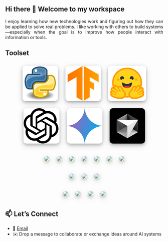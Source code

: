 ## Hi there 👋 Welcome to my workspace
<div align="justify">
I enjoy learning how new technologies work and figuring out how they can be applied to solve real problems. I like working with others to build systems—especially when the goal is to improve how people interact with information or tools.
</div>

## Toolset
<style>
 img {
  border-radius: 10px;
  box-shadow: 0 4px 8px 0 rgba(0, 0, 0, 0.2), 0 6px 20px 0 rgba(0, 0, 0, 0.19);
  margin: 10px;
 }
</style>

<div align="center"> 
<a href="https://www.python.org/" target="_blank"><img src="1.png" alt="Python"></a>
<a href="https://www.tensorflow.org/" target="_blank"><img src="2.png" alt="TF"></a>
<a href="https://huggingface.co/" target="_blank"><img src="3.png" alt="HF"></a>
<a href="https://openai.com/" target="_blank"><img src="4.png" alt="OpenAI"></a>
<a href="https://gemini.google.com/app" target="_blank"><img src="5.png" alt="Gemini"></a>
<a href="https://cursor.com/" target="_blank"><img src="6.png" alt="Cursor AI"></a>
</div>
<br> 

<div align="center">
  <!-- Core AI/ML -->
  <a href="https://www.python.org/"><img src="https://img.shields.io/badge/Python-3776AB?style=for-the-badge&logo=python&logoColor=white"/></a>
  <a href="https://www.tensorflow.org/"><img src="https://img.shields.io/badge/TensorFlow-FF6F00?style=for-the-badge&logo=tensorflow&logoColor=white"/></a>
  <a href="https://huggingface.co/"><img src="https://img.shields.io/badge/HuggingFace-FFD21F?style=for-the-badge&logo=huggingface&logoColor=black"/></a>
  <a href="https://platform.openai.com/"><img src="https://img.shields.io/badge/OpenAI%20API-412991?style=for-the-badge&logo=openai&logoColor=white"/></a>
  <a href="https://ai.google.dev/"><img src="https://img.shields.io/badge/Gemini%20API-4285F4?style=for-the-badge&logo=google&logoColor=white"/></a>
  <a href="https://www.cursor.so/"><img src="https://img.shields.io/badge/Cursor%20AI-000000?style=for-the-badge&logo=cursor&logoColor=white"/></a>
  <a href="https://microsoft.github.io/autogen/"><img src="https://img.shields.io/badge/AutoGen-0078D4?style=for-the-badge&logo=microsoft&logoColor=white"/></a>
</div><br>
<div align="center">
  <!-- UI/Interaction -->
  <a href="https://adaptivecards.io/"><img src="https://img.shields.io/badge/AdaptiveCards-0088CC?style=for-the-badge&logo=microsoftteams&logoColor=white"/></a>
  <a href="https://code.visualstudio.com/"><img src="https://img.shields.io/badge/VSCode-007ACC?style=for-the-badge&logo=visualstudiocode&logoColor=white"/></a>
  <a href="https://jupyter.org/"><img src="https://img.shields.io/badge/Jupyter-F37626?style=for-the-badge&logo=jupyter&logoColor=white"/></a>
</div><br>
<div align="center">
  <!-- Web / Markup / Data -->
  <a href="https://developer.mozilla.org/en-US/docs/Web/JavaScript"><img src="https://img.shields.io/badge/JavaScript-F7DF1E?style=for-the-badge&logo=javascript&logoColor=black"/></a>
  <a href="https://developer.mozilla.org/en-US/docs/Web/HTML"><img src="https://img.shields.io/badge/HTML5-E34F26?style=for-the-badge&logo=html5&logoColor=white"/></a>
  <a href="https://developer.mozilla.org/en-US/docs/Web/CSS"><img src="https://img.shields.io/badge/CSS3-1572B6?style=for-the-badge&logo=css3&logoColor=white"/></a>
  <a href="https://www.json.org/"><img src="https://img.shields.io/badge/JSON-000000?style=for-the-badge&logo=json&logoColor=white"/></a>
</div>

## 📫 Let’s Connect
- 💼 [Email](shwatgal@gmail.com)
- ✉️ Drop a message to collaborate or exchange ideas around AI systems

<!--
**shtgl/shtgl** is a ✨ _special_ ✨ repository because its `README.md` (this file) appears on your GitHub profile.

Here are some ideas to get you started:

- 🔭 I’m currently working on ...
- 🌱 I’m currently learning ...
- 👯 I’m looking to collaborate on ...
- 🤔 I’m looking for help with ...
- 💬 Ask me about ...
- 📫 How to reach me: ...
- 😄 Pronouns: ...
- ⚡ Fun fact: ...
-->
